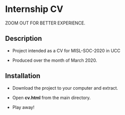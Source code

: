# Internship CV

ZOOM OUT FOR BETTER EXPERIENCE.

## Description

- Project intended as a CV for MISL-SOC-2020 in UCC

- Produced over the month of March 2020.

## Installation

- Download the project to your computer and extract.

- Open **cv.html** from the main directory.

- Play away!
